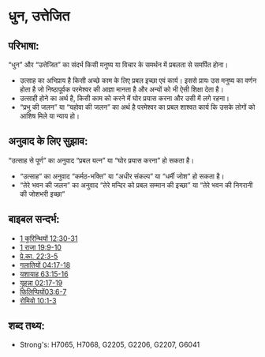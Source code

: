 # धुन, उत्तेजित #

## परिभाषा: ##

“धुन” और “उत्तेजित” का संदर्भ किसी मनुष्य या विचार के समर्थन में प्रबलता से समर्पित होना।

* उत्साह का अभिप्राय है किसी अच्छे काम के लिए प्रबल इच्छा एवं कार्य। इससे प्रायः उस मनुष्य का वर्णन होता है जो निष्ठापूर्वक परमेश्वर की आज्ञा मानता है और अन्यों को भी ऐसी शिक्षा देता है।
* उत्साही होने का अर्थ है, किसी काम को करने में घोर प्रयास करना और उसी में लगे रहना। 
* “प्रभु की जलन” या “यहोवा की जलन” का अर्थ है परमेश्वर का प्रबल शाश्वत कार्य कि उसके लोगों को आशिष मिले या न्याय हो।

## अनुवाद के लिए सुझाव: ##

“उत्साह से पूर्ण” का अनुवाद “प्रबल यत्न” या “घोर प्रयास करना” हो सकता है।
* “उत्साह” का अनुवाद “कर्मठ-भक्ति” या “अधीर संकल्प” या “धर्मी जोश” हो सकता है।
* “तेरे भवन की जलन” का अनुवाद “तेरे मन्दिर को प्रबल सम्मान की इच्छा” या “तेरे भवन की निगरानी की जोशभरी इच्छा”
## बाइबल सन्दर्भ: ##

* [1 कुरिन्थियों 12:30-31](rc://en/tn/help/1co/12/30)
* [1 राजा 19:9-10](rc://en/tn/help/1ki/19/09)
* [प्रे.का. 22:3-5](rc://en/tn/help/act/22/03)
* [गलातियों 04:17-18](rc://en/tn/help/gal/04/17)
* [यशायाह 63:15-16](rc://en/tn/help/isa/63/15)
* [यूहन्ना 02:17-19](rc://en/tn/help/jhn/02/17)
* [फिलिप्पियों03:6-7](rc://en/tn/help/php/03/06)
* [रोमियो 10:1-3](rc://en/tn/help/rom/10/01)

## शब्द तथ्य: ##

* Strong's: H7065, H7068, G2205, G2206, G2207, G6041

